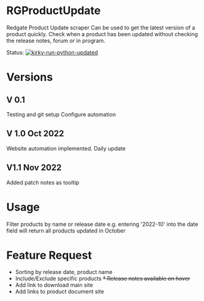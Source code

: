 # RGProductUpdate
Redgate Product Update scraper
Can be used to get the latest version of a product quickly. 
Check when a product has been updated without checking the release notes, forum or in program.

Status:
[![kirky-run-python-updated](https://github.com/rekirky/RGProductUpdate/actions/workflows/pythonaction.yml/badge.svg)](https://github.com/rekirky/RGProductUpdate/actions/workflows/pythonaction.yml)  


# Versions
## V 0.1 
Testing and git setup
Configure automation 

## V 1.0 Oct 2022
Website automation implemented. 
Daily update

## V1.1 Nov 2022
Added patch notes as tooltip


# Usage
Filter products by name or release date
e.g. entering '2022-10' into the date field will return all products updated in October


# Feature Request
* Sorting by release date, product name
* Include/Exclude specific products
~~* Release notes available on hover~~
* Add link to download main site
* Add links to product document site
